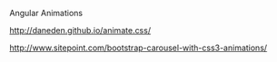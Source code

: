 

Angular Animations

http://daneden.github.io/animate.css/

http://www.sitepoint.com/bootstrap-carousel-with-css3-animations/

